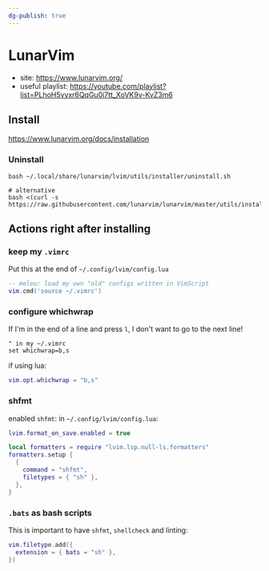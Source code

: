 ```yaml
---
dg-publish: true
---
```

# LunarVim

- site: <https://www.lunarvim.org/>
- useful playlist: <https://youtube.com/playlist?list=PLhoH5vyxr6QqGu0i7tt_XoVK9v-KvZ3m6>

## Install

<https://www.lunarvim.org/docs/installation>

### Uninstall

```shell
bash ~/.local/share/lunarvim/lvim/utils/installer/uninstall.sh

# alternative
bash <(curl -s https://raw.githubusercontent.com/lunarvim/lunarvim/master/utils/installer/uninstall.sh)
```


## Actions right after installing

### keep my `.vimrc`

Put this at the end of `~/.config/lvim/config.lua`

```lua
-- meleu: load my own "old" configs written in VimScript
vim.cmd('source ~/.vimrc')
```

### configure whichwrap

If I'm in the end of a line and press `l`, I don't want to go to the next line!

```vim
" in my ~/.vimrc
set whichwrap=b,s
```

if using lua:
```lua
vim.opt.whichwrap = "b,s"
```


### shfmt

enabled `shfmt`:
in `~/.config/lvim/config.lua`:
```lua
lvim.format_on_save.enabled = true

local formatters = require "lvim.lsp.null-ls.formatters"
formatters.setup {
  {
    command = "shfmt",
    filetypes = { "sh" },
  },
}
```


### `.bats` as bash scripts

This is important to have `shfmt`, `shellcheck` and linting:

```lua
vim.filetype.add({
  extension = { bats = "sh" },
})
```

